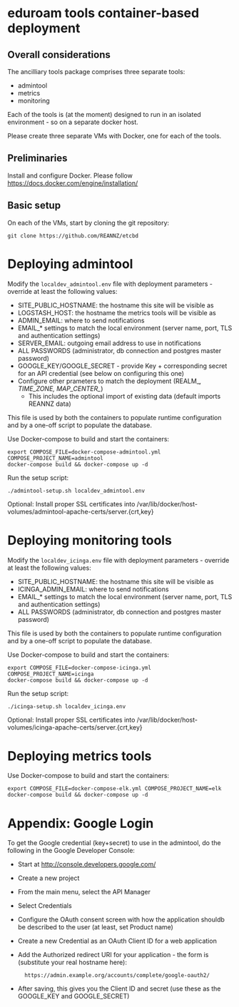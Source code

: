 
#  eduroam tools container-based deployment #

## Overall considerations

The ancilliary tools package comprises three separate tools:
* admintool
* metrics
* monitoring

Each of the tools is (at the moment) designed to run in an isolated environment - so on a separate docker host.

Please create three separate VMs with Docker, one for each of the tools.

## Preliminaries

Install and configure Docker.  Please follow https://docs.docker.com/engine/installation/

## Basic setup

On each of the VMs, start by cloning the git repository:

    git clone https://github.com/REANNZ/etcbd

# Deploying admintool

Modify the ````localdev_admintool.env```` file with deployment parameters - override at least the following values:

* SITE_PUBLIC_HOSTNAME: the hostname this site will be visible as
* LOGSTASH_HOST: the hostname the metrics tools will be visible as
* ADMIN_EMAIL: where to send notifications
* EMAIL_* settings to match the local environment (server name, port, TLS and authentication settings)
* SERVER_EMAIL: outgoing email address to use in notifications
* ALL PASSWORDS (administrator, db connection and postgres master password)
* GOOGLE_KEY/GOOGLE_SECRET - provide Key + corresponding secret for an API credential (see below on configuring this one)
* Configure other prameters to match the deployment (REALM_*, TIME_ZONE, MAP_CENTER_*)
  * This includes the optional import of existing data (default imports REANNZ data)

This file is used by both the containers to populate runtime configuration and by a one-off script to populate the database.

Use Docker-compose to build and start the containers:

    export COMPOSE_FILE=docker-compose-admintool.yml COMPOSE_PROJECT_NAME=admintool
    docker-compose build && docker-compose up -d

Run the setup script:

    ./admintool-setup.sh localdev_admintool.env

Optional: Install proper SSL certificates into /var/lib/docker/host-volumes/admintool-apache-certs/server.{crt,key}


# Deploying monitoring tools

Modify the ````localdev_icinga.env```` file with deployment parameters - override at least the following values:

* SITE_PUBLIC_HOSTNAME: the hostname this site will be visible as
* ICINGA_ADMIN_EMAIL: where to send notifications
* EMAIL_* settings to match the local environment (server name, port, TLS and authentication settings)
* ALL PASSWORDS (administrator, db connection and postgres master password)

This file is used by both the containers to populate runtime configuration and by a one-off script to populate the database.

Use Docker-compose to build and start the containers:

    export COMPOSE_FILE=docker-compose-icinga.yml COMPOSE_PROJECT_NAME=icinga
    docker-compose build && docker-compose up -d

Run the setup script:

    ./icinga-setup.sh localdev_icinga.env

Optional: Install proper SSL certificates into /var/lib/docker/host-volumes/icinga-apache-certs/server.{crt,key}

# Deploying metrics tools

Use Docker-compose to build and start the containers:

    export COMPOSE_FILE=docker-compose-elk.yml COMPOSE_PROJECT_NAME=elk
    docker-compose build && docker-compose up -d


# Appendix: Google Login

To get the Google credential (key+secret) to use in the admintool, do the following in the Google Developer Console:

* Start at http://console.developers.google.com/
* Create a new project
* From the main menu, select the API Manager
* Select Credentials
* Configure the OAuth consent screen with how the application shouldb be described to the user (at least, set Product name)
* Create a new Credential as an OAuth Client ID for a web application
* Add the Authorized redirect URI for your application - the form is (substitute your real hostname here):

        https://admin.example.org/accounts/complete/google-oauth2/

* After saving, this gives you the Client ID and secret (use these as the GOOGLE_KEY and GOOGLE_SECRET)

